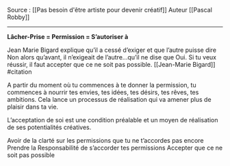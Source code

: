 Source : [[Pas besoin d'être artiste pour devenir créatif]]
Auteur [[Pascal Robby]]
***

**Lâcher-Prise = Permission = S’autoriser à**

Jean Marie Bigard explique qu’il a cessé d’exiger et que l’autre puisse dire Non alors qu’avant, il n’exigeait de l’autre...qu’il ne dise que Oui. Si tu veux réussir, il faut accepter que ce ne soit pas possible. [[Jean-Marie Bigard]] #citation 

A partir du moment où tu commences à te donner la permission, tu commences à nourrir tes envies, tes idées, tes désirs, tes rêves, tes ambitions. Cela lance un processus de réalisation qui va amener plus de plaisir dans ta vie.

L’acceptation de soi est une condition préalable et un moyen de réalisation de ses potentialités créatives.

Avoir de la clarté sur les permissions que tu ne t’accordes pas encore Prendre la Responsabilité de s’accorder tes permissions Accepter que ce ne soit pas possible